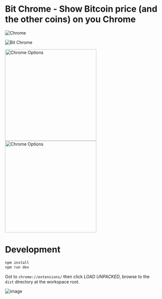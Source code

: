 # Bit Chrome - Show Bitcoin price (and the other coins) on you Chrome

<p align="center">

  ![Chrome](https://user-images.githubusercontent.com/7277418/37862910-6e6f7c82-2f87-11e8-9cd8-c8991cce642d.png)

  ![Bit Chrome](https://user-images.githubusercontent.com/7277418/37862971-b783d7c8-2f88-11e8-9363-542ec062cb4d.png)

  <img src="https://user-images.githubusercontent.com/7277418/39192118-ae3ae8c2-4802-11e8-9fb1-9770df177df3.png" alt="Chrome Options" width="300" />
  <br />
  <img src="https://user-images.githubusercontent.com/7277418/39192130-b5bf6fbe-4802-11e8-81bd-b63d08700a61.png" alt="Chrome Options" width="300" />

</p>

# Development


```bash
npm install
npm run dev
```

Got to `chrome://extensions/` then click *LOAD UNPACKED*, browse to the `dist` directory at the workspace root.

![image](https://user-images.githubusercontent.com/7277418/39083450-19d2b2d0-458e-11e8-84ff-4bbce6e0f983.png)
